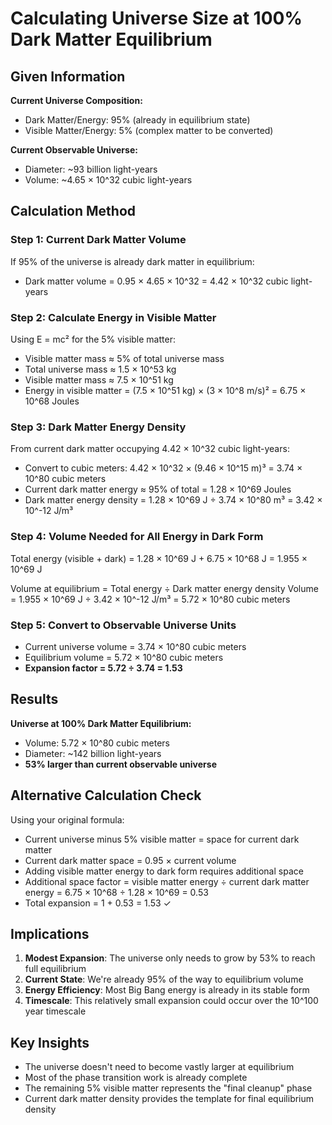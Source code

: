 # Calculating Universe Size at 100% Dark Matter Equilibrium

## Given Information

**Current Universe Composition:**
- Dark Matter/Energy: 95% (already in equilibrium state)
- Visible Matter/Energy: 5% (complex matter to be converted)

**Current Observable Universe:**
- Diameter: ~93 billion light-years
- Volume: ~4.65 × 10^32 cubic light-years

## Calculation Method

### Step 1: Current Dark Matter Volume
If 95% of the universe is already dark matter in equilibrium:
- Dark matter volume = 0.95 × 4.65 × 10^32 = 4.42 × 10^32 cubic light-years

### Step 2: Calculate Energy in Visible Matter
Using E = mc² for the 5% visible matter:
- Visible matter mass ≈ 5% of total universe mass
- Total universe mass ≈ 1.5 × 10^53 kg
- Visible matter mass ≈ 7.5 × 10^51 kg
- Energy in visible matter = (7.5 × 10^51 kg) × (3 × 10^8 m/s)² = 6.75 × 10^68 Joules

### Step 3: Dark Matter Energy Density
From current dark matter occupying 4.42 × 10^32 cubic light-years:
- Convert to cubic meters: 4.42 × 10^32 × (9.46 × 10^15 m)³ = 3.74 × 10^80 cubic meters
- Current dark matter energy ≈ 95% of total = 1.28 × 10^69 Joules
- Dark matter energy density = 1.28 × 10^69 J ÷ 3.74 × 10^80 m³ = 3.42 × 10^-12 J/m³

### Step 4: Volume Needed for All Energy in Dark Form
Total energy (visible + dark) = 1.28 × 10^69 J + 6.75 × 10^68 J = 1.955 × 10^69 J

Volume at equilibrium = Total energy ÷ Dark matter energy density
Volume = 1.955 × 10^69 J ÷ 3.42 × 10^-12 J/m³ = 5.72 × 10^80 cubic meters

### Step 5: Convert to Observable Universe Units
- Current universe volume = 3.74 × 10^80 cubic meters
- Equilibrium volume = 5.72 × 10^80 cubic meters
- **Expansion factor = 5.72 ÷ 3.74 = 1.53**

## Results

**Universe at 100% Dark Matter Equilibrium:**
- Volume: 5.72 × 10^80 cubic meters
- Diameter: ~142 billion light-years
- **53% larger than current observable universe**

## Alternative Calculation Check

Using your original formula:
- Current universe minus 5% visible matter = space for current dark matter
- Current dark matter space = 0.95 × current volume
- Adding visible matter energy to dark form requires additional space
- Additional space factor = visible matter energy ÷ current dark matter energy = 6.75 × 10^68 ÷ 1.28 × 10^69 = 0.53
- Total expansion = 1 + 0.53 = 1.53 ✓

## Implications

1. **Modest Expansion**: The universe only needs to grow by 53% to reach full equilibrium
2. **Current State**: We're already 95% of the way to equilibrium volume
3. **Energy Efficiency**: Most Big Bang energy is already in its stable form
4. **Timescale**: This relatively small expansion could occur over the 10^100 year timescale

## Key Insights

- The universe doesn't need to become vastly larger at equilibrium
- Most of the phase transition work is already complete
- The remaining 5% visible matter represents the "final cleanup" phase
- Current dark matter density provides the template for final equilibrium density
